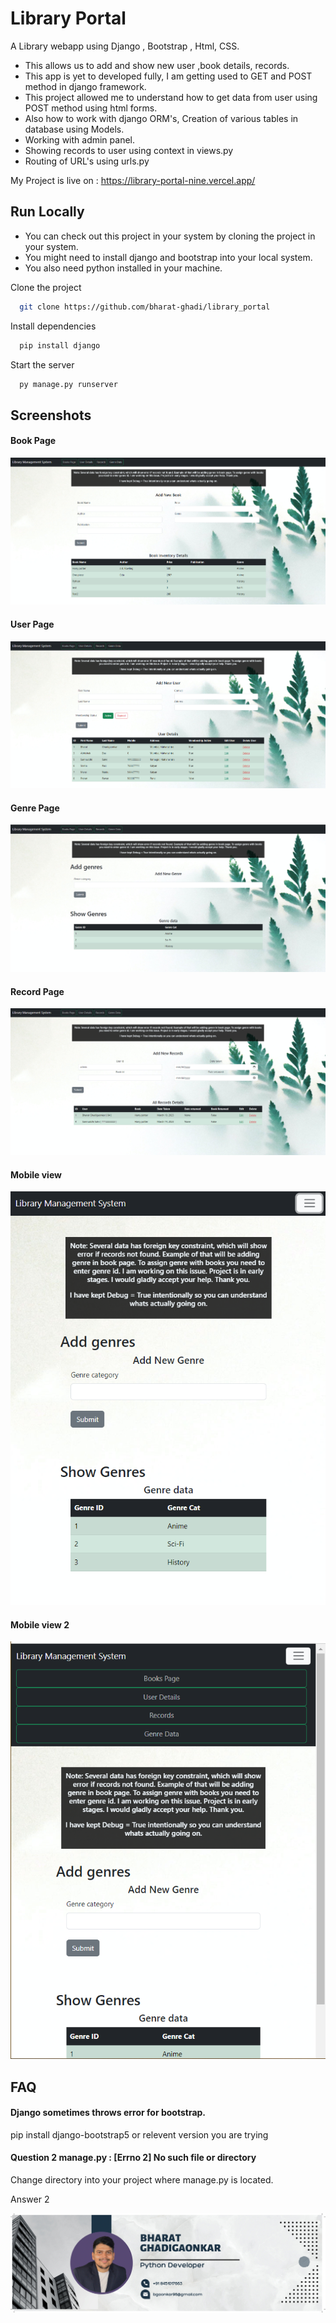
# Library Portal

 A Library webapp using Django , Bootstrap , Html, CSS.
 - This allows us to add and show new user ,book details, records.
- This app is yet to developed fully, I am getting used to GET and POST method in django framework. 
- This project allowed me to understand how to get data from user using POST method using html forms.
- Also how to work with django ORM's, Creation of various tables in database using Models. 
- Working with admin panel.
- Showing records to user using context in views.py
- Routing of URL's using urls.py 

 My Project is live on : https://library-portal-nine.vercel.app/

## Run Locally

- You can check out this project in your system by cloning the project in your system. 
- You might need to install django and bootstrap into your local system. 
- You also need python installed in your machine.


Clone the project

```bash
  git clone https://github.com/bharat-ghadi/library_portal
```

Install dependencies

```bash
  pip install django
```

Start the server

```bash
  py manage.py runserver
```


## Screenshots
#### Book Page
![Show book data](https://github.com/bharat-ghadi/library_portal/blob/main/screenshots/books_page.PNG)

#### User Page
![Show User Details](https://github.com/bharat-ghadi/library_portal/blob/main/screenshots/User_details.PNG)

#### Genre Page

![Genre Page](https://github.com/bharat-ghadi/library_portal/blob/main/screenshots/genre_page.PNG)

#### Record Page
![Record Page](https://github.com/bharat-ghadi/library_portal/blob/main/screenshots/user_page.PNG)

#### Mobile view
![Mobile View 1 ](https://github.com/bharat-ghadi/library_portal/blob/main/screenshots/mobile_view1.PNG)

#### Mobile view 2
![Mobile view 2 ](https://github.com/bharat-ghadi/library_portal/blob/main/screenshots/mobile_view2.PNG)



## FAQ

#### Django sometimes throws error for bootstrap.

pip install django-bootstrap5
or relevent version you are trying

#### Question 2 manage.py : [Errno 2] No such file or directory
Change directory into your project where manage.py is located.

Answer 2


![Logo](https://github.com/bharat-ghadi/bharat-ghadi/blob/main/Beige%20Minimalist%20Profile%20LinkedIn%20Banner%20(1)_page-0001.jpg)

